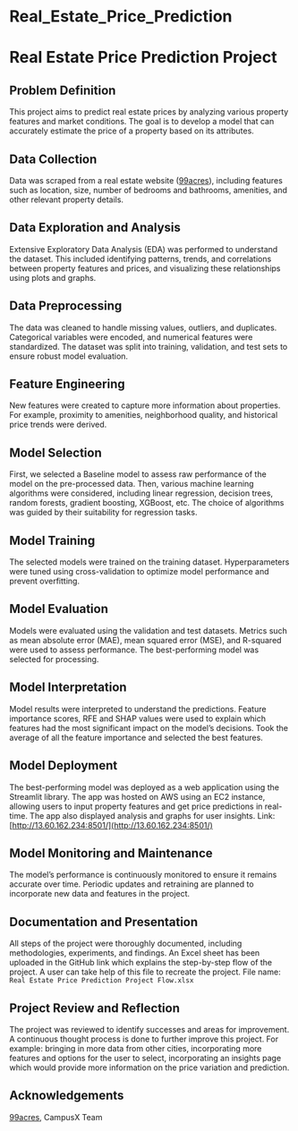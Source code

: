 # Real_Estate_Price_Prediction
# Real Estate Price Prediction Project

## Problem Definition
This project aims to predict real estate prices by analyzing various property features and market conditions. The goal is to develop a model that can accurately estimate the price of a property based on its attributes.

## Data Collection
Data was scraped from a real estate website ([99acres](https://www.99acres.com)), including features such as location, size, number of bedrooms and bathrooms, amenities, and other relevant property details.

## Data Exploration and Analysis
Extensive Exploratory Data Analysis (EDA) was performed to understand the dataset. This included identifying patterns, trends, and correlations between property features and prices, and visualizing these relationships using plots and graphs.

## Data Preprocessing
The data was cleaned to handle missing values, outliers, and duplicates. Categorical variables were encoded, and numerical features were standardized. The dataset was split into training, validation, and test sets to ensure robust model evaluation.

## Feature Engineering
New features were created to capture more information about properties. For example, proximity to amenities, neighborhood quality, and historical price trends were derived.

## Model Selection
First, we selected a Baseline model to assess raw performance of the model on the pre-processed data. Then, various machine learning algorithms were considered, including linear regression, decision trees, random forests, gradient boosting, XGBoost, etc. The choice of algorithms was guided by their suitability for regression tasks.

## Model Training
The selected models were trained on the training dataset. Hyperparameters were tuned using cross-validation to optimize model performance and prevent overfitting.

## Model Evaluation
Models were evaluated using the validation and test datasets. Metrics such as mean absolute error (MAE), mean squared error (MSE), and R-squared were used to assess performance. The best-performing model was selected for processing.

## Model Interpretation
Model results were interpreted to understand the predictions. Feature importance scores, RFE and SHAP values were used to explain which features had the most significant impact on the model’s decisions. Took the average of all the feature importance and selected the best features.

## Model Deployment
The best-performing model was deployed as a web application using the Streamlit library. The app was hosted on AWS using an EC2 instance, allowing users to input property features and get price predictions in real-time. The app also displayed analysis and graphs for user insights.
Link: [http://13.60.162.234:8501/](http://13.60.162.234:8501/)

## Model Monitoring and Maintenance
The model’s performance is continuously monitored to ensure it remains accurate over time. Periodic updates and retraining are planned to incorporate new data and features in the project.

## Documentation and Presentation
All steps of the project were thoroughly documented, including methodologies, experiments, and findings. An Excel sheet has been uploaded in the GitHub link which explains the step-by-step flow of the project. A user can take help of this file to recreate the project.
File name: `Real Estate Price Prediction Project Flow.xlsx`

## Project Review and Reflection
The project was reviewed to identify successes and areas for improvement. A continuous thought process is done to further improve this project. For example: bringing in more data from other cities, incorporating more features and options for the user to select, incorporating an insights page which would provide more information on the price variation and prediction.

## Acknowledgements
[99acres](https://www.99acres.com), CampusX Team

